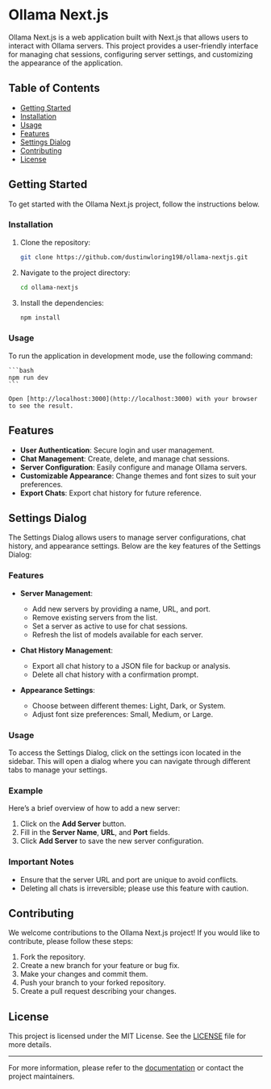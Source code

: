 # Ollama Next.js

Ollama Next.js is a web application built with Next.js that allows users to interact with Ollama servers. This project provides a user-friendly interface for managing chat sessions, configuring server settings, and customizing the appearance of the application.

## Table of Contents

- [Getting Started](#getting-started)
- [Installation](#installation)
- [Usage](#usage)
- [Features](#features)
- [Settings Dialog](#settings-dialog)
- [Contributing](#contributing)
- [License](#license)

## Getting Started

To get started with the Ollama Next.js project, follow the instructions below.

### Installation

1. Clone the repository:

   ```bash
   git clone https://github.com/dustinwloring198/ollama-nextjs.git
   ```

2. Navigate to the project directory:

   ```bash
   cd ollama-nextjs
   ```

3. Install the dependencies:

   ```bash
   npm install
   ```

### Usage

To run the application in development mode, use the following command:

    ```bash
    npm run dev
    ```

    Open [http://localhost:3000](http://localhost:3000) with your browser to see the result.


## Features

- **User Authentication**: Secure login and user management.
- **Chat Management**: Create, delete, and manage chat sessions.
- **Server Configuration**: Easily configure and manage Ollama servers.
- **Customizable Appearance**: Change themes and font sizes to suit your preferences.
- **Export Chats**: Export chat history for future reference.

## Settings Dialog

The Settings Dialog allows users to manage server configurations, chat history, and appearance settings. Below are the key features of the Settings Dialog:

### Features

- **Server Management**: 
  - Add new servers by providing a name, URL, and port.
  - Remove existing servers from the list.
  - Set a server as active to use for chat sessions.
  - Refresh the list of models available for each server.

- **Chat History Management**:
  - Export all chat history to a JSON file for backup or analysis.
  - Delete all chat history with a confirmation prompt.

- **Appearance Settings**:
  - Choose between different themes: Light, Dark, or System.
  - Adjust font size preferences: Small, Medium, or Large.

### Usage

To access the Settings Dialog, click on the settings icon located in the sidebar. This will open a dialog where you can navigate through different tabs to manage your settings.

### Example

Here’s a brief overview of how to add a new server:

1. Click on the **Add Server** button.
2. Fill in the **Server Name**, **URL**, and **Port** fields.
3. Click **Add Server** to save the new server configuration.

### Important Notes

- Ensure that the server URL and port are unique to avoid conflicts.
- Deleting all chats is irreversible; please use this feature with caution.

## Contributing

We welcome contributions to the Ollama Next.js project! If you would like to contribute, please follow these steps:

1. Fork the repository.
2. Create a new branch for your feature or bug fix.
3. Make your changes and commit them.
4. Push your branch to your forked repository.
5. Create a pull request describing your changes.

## License

This project is licensed under the MIT License. See the [LICENSE](LICENSE) file for more details.

---

For more information, please refer to the [documentation](https://github.com/dustinwloring1988/ollama-nextjs) or contact the project maintainers.
